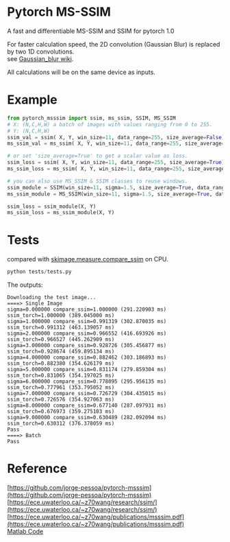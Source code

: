 # Pytorch MS-SSIM

A fast and differentiable MS-SSIM and SSIM for pytorch 1.0

For faster calculation speed, the 2D convolution (Gaussian Blur) is replaced by two 1D convolutions.  
see [Gaussian_blur wiki](https://en.wikipedia.org/wiki/Gaussian_blur#Implementation).

All calculations will be on the same device as inputs.

# Example

```python
from pytorch_msssim import ssim, ms_ssim, SSIM, MS_SSIM
# X: (N,C,H,W) a batch of images with values ranging from 0 to 255.
# Y: (N,C,H,W)  
ssim_val = ssim( X, Y, win_size=11, data_range=255, size_average=False) # return (N,)
ms_ssim_val = ms_ssim( X, Y, win_size=11, data_range=255, size_average=False ) #(N,)

# or set 'size_average=True' to get a scalar value as loss.
ssim_loss = ssim( X, Y, win_size=11, data_range=255, size_average=True)
ms_ssim_loss = ms_ssim( X, Y, win_size=11, data_range=255, size_average=True )

# you can also use MS_SSIM & SSIM classes to reuse windows. 
ssim_module = SSIM(win_size=11, sigma=1.5, size_average=True, data_range=255, channel=3)
ms_ssim_module = MS_SSIM(win_size=11, sigma=1.5, size_average=True, data_range=255, channel=3)

ssim_loss = ssim_module(X, Y)
ms_ssim_loss = ms_ssim_module(X, Y)
```

# Tests

compared with [skimage.measure.compare_ssim](https://scikit-image.org/docs/dev/api/skimage.measure.html#skimage.measure.compare_ssim) on CPU.

```python
python tests/tests.py
```

The outputs:
```
Downloading the test image...
====> Single Image
sigma=0.000000 compare_ssim=1.000000 (291.220903 ms) ssim_torch=1.000000 (389.045000 ms)
sigma=1.000000 compare_ssim=0.991319 (302.870035 ms) ssim_torch=0.991312 (463.139057 ms)
sigma=2.000000 compare_ssim=0.966552 (416.693926 ms) ssim_torch=0.966527 (445.262909 ms)
sigma=3.000000 compare_ssim=0.928726 (305.456877 ms) ssim_torch=0.928674 (459.895134 ms)
sigma=4.000000 compare_ssim=0.882462 (303.186893 ms) ssim_torch=0.882380 (354.626179 ms)
sigma=5.000000 compare_ssim=0.831174 (279.859304 ms) ssim_torch=0.831065 (354.197025 ms)
sigma=6.000000 compare_ssim=0.778095 (295.956135 ms) ssim_torch=0.777961 (353.795052 ms)
sigma=7.000000 compare_ssim=0.726729 (304.435015 ms) ssim_torch=0.726576 (354.927063 ms)
sigma=8.000000 compare_ssim=0.677140 (287.097931 ms) ssim_torch=0.676973 (359.275103 ms)
sigma=9.000000 compare_ssim=0.630489 (282.092094 ms) ssim_torch=0.630312 (376.378059 ms)
Pass
====> Batch
Pass
```

# Reference

[https://github.com/jorge-pessoa/pytorch-msssim](https://github.com/jorge-pessoa/pytorch-msssim)  
[https://ece.uwaterloo.ca/~z70wang/research/ssim/](https://ece.uwaterloo.ca/~z70wang/research/ssim/)  
[https://ece.uwaterloo.ca/~z70wang/publications/msssim.pdf](https://ece.uwaterloo.ca/~z70wang/publications/msssim.pdf)  
[Matlab Code](https://ece.uwaterloo.ca/~z70wang/research/iwssim/)  
